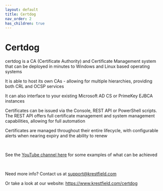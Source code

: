 ```yaml
---
layout: default
title: Certdog
nav_order: 2
has_children: true
---
```

# Certdog

certdog is a CA (Certificate Authority) and Certificate Management system that can be deployed in minutes to Windows and Linux based operating systems  

It is able to host its own CAs - allowing for multiple hierarchies, providing both CRL and OCSP services

It can also interface to your existing Microsoft AD CS or PrimeKey EJBCA instances

Certificates can be issued via the Console, REST API or PowerShell scripts. The REST API offers full certificate management and system management capabilities, allowing for full automation

Certificates are managed throughout their entire lifecycle, with configurable alerts when nearing expiry and the ability to renew

<br>

See the [YouTube channel here](https://www.youtube.com/@krestfield) for some examples of what can be achieved

<br>

Need more info? Contact us at <support@krestfield.com>  

Or take a look at our website: <https://www.krestfield.com/certdog>

